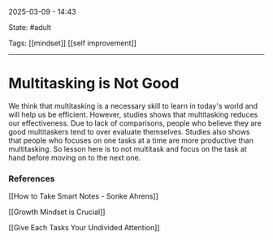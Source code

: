 2025-03-09 - 14:43

State: #adult 

Tags: [[mindset]] [[self improvement]] 
_____
# Multitasking is Not Good

We think that multitasking is a necessary skill to learn in today's world and will help us be efficient. However, studies shows that multitasking reduces our effectiveness. Due to lack of comparisons, people who believe they are good multitaskers tend to over evaluate themselves. Studies also shows that people who focuses on one tasks at a time are more productive than multitasking. So lesson here is to not multitask and focus on the task at hand before moving on to the next one. 

### References

[[How to Take Smart Notes - Sonke Ahrens]]

[[Growth Mindset is Crucial]]

[[Give Each Tasks Your Undivided Attention]]